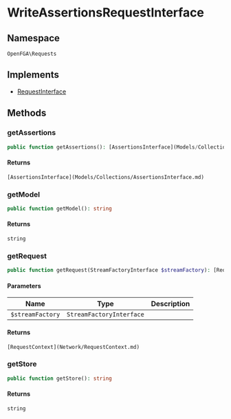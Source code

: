 # WriteAssertionsRequestInterface


## Namespace
`OpenFGA\Requests`

## Implements
* [RequestInterface](Requests/RequestInterface.md)



## Methods
### getAssertions


```php
public function getAssertions(): [AssertionsInterface](Models/Collections/AssertionsInterface.md)
```



#### Returns
`[AssertionsInterface](Models/Collections/AssertionsInterface.md)`

### getModel


```php
public function getModel(): string
```



#### Returns
`string`

### getRequest


```php
public function getRequest(StreamFactoryInterface $streamFactory): [RequestContext](Network/RequestContext.md)
```


#### Parameters
| Name | Type | Description |
|------|------|-------------|
| `$streamFactory` | `StreamFactoryInterface` |  |

#### Returns
`[RequestContext](Network/RequestContext.md)`

### getStore


```php
public function getStore(): string
```



#### Returns
`string`

